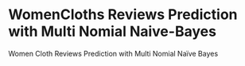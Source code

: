 # WomenCloths Reviews Prediction with Multi Nomial Naive-Bayes
Women Cloth Reviews Prediction with Multi Nomial Naïve Bayes
